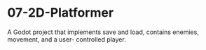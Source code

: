 # 07-2D-Platformer
A Godot project that implements save and load, contains enemies, movement, and a user- controlled player.
